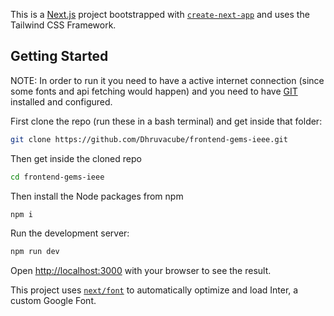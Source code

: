 This is a [Next.js](https://nextjs.org/) project bootstrapped with [`create-next-app`](https://github.com/vercel/next.js/tree/canary/packages/create-next-app) and uses the Tailwind CSS Framework.

## Getting Started

NOTE: In order to run it you need to have a active internet connection (since some fonts and api fetching would happen) and you need to have [GIT](https://git-scm.com/downloads "Git instalation page") installed and configured.

First clone the repo (run these in a bash terminal) and get inside that folder:

```bash
git clone https://github.com/Dhruvacube/frontend-gems-ieee.git
```

Then get inside the cloned repo

```bash
cd frontend-gems-ieee
```

Then install the Node packages from npm

```bash
npm i
```

Run the development server:

```bash
npm run dev
```

Open [http://localhost:3000](http://localhost:3000) with your browser to see the result.

This project uses [`next/font`](https://nextjs.org/docs/basic-features/font-optimization) to automatically optimize and load Inter, a custom Google Font.
